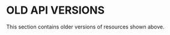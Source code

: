 # <strong>OLD API VERSIONS</strong>

This section contains older versions of resources shown above.
